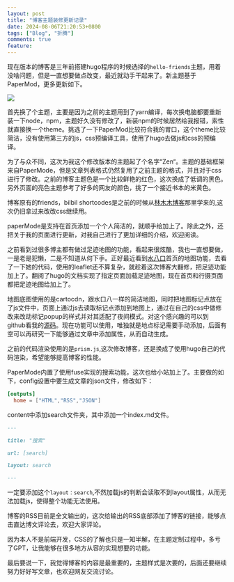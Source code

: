 ```yaml
---
layout: post
title: "博客主题装修更新记录"
date: 2024-08-06T21:20:53+0800
tags: ["Blog", "折腾"]
comments: true
feature: 
---
```


现在版本的博客是三年前搭建hugo程序的时候选择的`hello-friends`主题，用着没啥问题，但是一直想要做点改变，最近就动手干起来了。新主题基于PaperMod，更多更新如下。

![](https://img.isming.me/image/blog-screenshot.png)


<!--more-->

首先换了个主题，主要是因为之前的主题用到了yarn编译，每次换电脑都要重新装一下node，npm，主题好久没有修改了，新装npm的时候居然给我报错，索性就直接换一个theme。挑选了一下PaperMod比较符合我的胃口，这个theme比较简洁，没有使用第三方的js，css预编译工具，使用了hugo去做js和css的预编译。

为了与众不同，这次为我这个修改版本的主题起了个名字“Zen“。主题的基础框架来自PaperMode，但是文章列表格式仍然复用了之前主题的格式，并且对于css进行了修改。之前的博客主题色是一个比较鲜艳的红色，这次换成了低调的黑色。另外页面的亮色主题参考了好多的网友的颜色，挑了一个接近书本的米黄色。

博客原有的friends，bilbil shortcodes是之前的时候从[林木木博客](https://immmmm.com/archives/)那里学来的,这次仍旧拿过来改改css继续用。

paperMode是支持在首页添加一个个人简洁的，就顺手给加上了。除此之外，还把关于我的页面进行更新，对我自己进行了更加详细的介绍，欢迎阅读。

之前看到过很多博主都有做过足迹地图的功能，看起来很炫酷，我也一直想要做，一是老是犯懒，二是不知道从何下手。正好最近看到[水八口](https://shuiba.co/)首页的地图功能，去看了一下她的代码，使用的leaflet还不算复杂，就趁着这次博客大翻修，把足迹功能加上了。翻阅了hugo的文档实现了指定页面加载足迹地图，现在首页和行摄页面都把足迹地图给加上了。

地图底图使用的是cartocdn，跟水口八一样的简洁地图，同时把地图标记点放在了js文件中，页面上通过js去读取标记点添加到地图上，通过在自己的css中做修改来改动标记popup的样式并对其适配了夜间模式。对这个感兴趣的可以到github看我的[源码](https://github.com/sangmingming/newblog/blob/main/themes/zen/layouts/partials/location_map.html)。现在功能可以使用，唯独就是地点标记需要手动添加，后面有空可以再研究一下能够通过文章中添加属性，从而自动生成。

之前的代码渲染使用的是`prism.js`,这次修改博客，还是换成了使用hugo自己的代码渲染，希望能够提高博客的性能。

PaperMode内置了使用fuse实现的搜索功能，这次也给小站加上了。主要做的如下，config设置中要生成文章的json文件，修改如下：
```toml
[outputs]
  home = ["HTML","RSS","JSON"]
```


content中添加search文件夹，其中添加一个index.md文件。
```markdown
---

title: "搜索"

url: [search]

layout: search

---
```

一定要添加这个`layout：search`,不然加载js的判断会读取不到layout属性，从而无法加载js，使得整个功能无法使用。

博客的RSS目前是全文输出的，这次给输出的RSS底部添加了博客的链接，能够点击直达博文评论去，欢迎大家评论。

因为本人不是前端开发，CSS的了解也只是一知半解，在主题定制过程中，多亏了GPT，让我能够在很多地方从容的实现想要的功能。

最后要说一下，我觉得博客的内容是最重要的，主题样式是次要的，后面还要继续努力好好写文章，也欢迎网友交流讨论。


